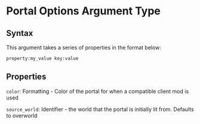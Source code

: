 # Portal Options Argument Type

## Syntax

This argument takes a series of properties in the format below:

`property:my_value key:value`

## Properties

`color`: Formatting - Color of the portal for when a compatible client mod is used

`source_world`: Identifier - the world that the portal is initially lit from. Defaults to overworld